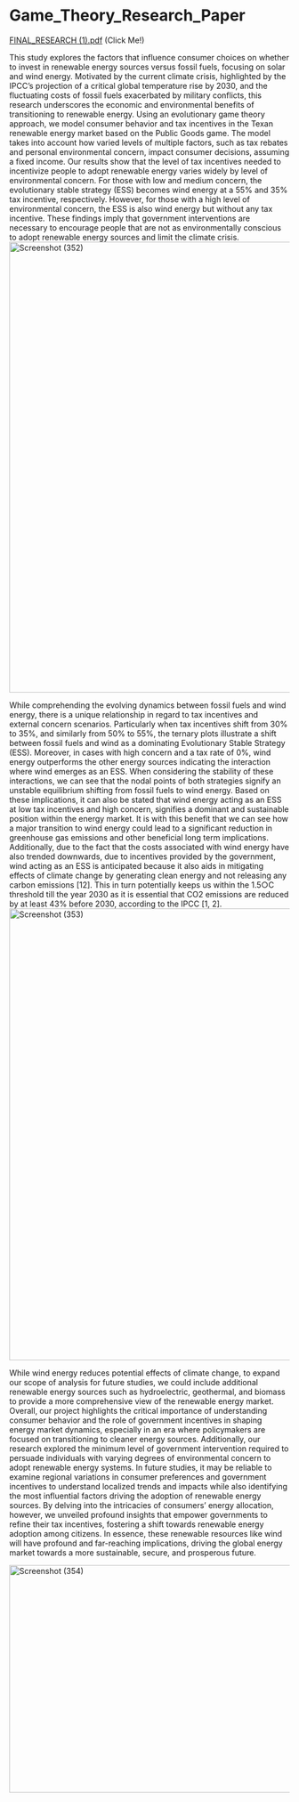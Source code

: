 # Game_Theory_Research_Paper

[FINAL_RESEARCH (1).pdf](https://github.com/user-attachments/files/21174379/FINAL_RESEARCH.1.pdf) (Click Me!)

This study explores the factors that influence consumer choices on whether to invest in renewable
energy sources versus fossil fuels, focusing on solar and wind energy. Motivated by the current climate
crisis, highlighted by the IPCC’s projection of a critical global temperature rise by 2030, and the fluctuating
costs of fossil fuels exacerbated by military conflicts, this research underscores the economic
and environmental benefits of transitioning to renewable energy. Using an evolutionary game theory
approach, we model consumer behavior and tax incentives in the Texan renewable energy market based
on the Public Goods game. The model takes into account how varied levels of multiple factors, such as
tax rebates and personal environmental concern, impact consumer decisions, assuming a fixed income.
Our results show that the level of tax incentives needed to incentivize people to adopt renewable energy
varies widely by level of environmental concern. For those with low and medium concern, the evolutionary
stable strategy (ESS) becomes wind energy at a 55% and 35% tax incentive, respectively. However,
for those with a high level of environmental concern, the ESS is also wind energy but without any tax
incentive. These findings imply that government interventions are necessary to encourage people that
are not as environmentally conscious to adopt renewable energy sources and limit the climate crisis.
<img width="840" height="810" alt="Screenshot (352)" src="https://github.com/user-attachments/assets/18420690-5585-4dcb-8383-d334874fd918" />


While comprehending the evolving dynamics between fossil fuels and wind energy, there is a unique relationship
in regard to tax incentives and external concern scenarios. Particularly when tax incentives shift
from 30% to 35%, and similarly from 50% to 55%, the ternary plots illustrate a shift between fossil fuels
and wind as a dominating Evolutionary Stable Strategy (ESS). Moreover, in cases with high concern and
a tax rate of 0%, wind energy outperforms the other energy sources indicating the interaction where wind
emerges as an ESS. When considering the stability of these interactions, we can see that the nodal points of
both strategies signify an unstable equilibrium shifting from fossil fuels to wind energy.
Based on these implications, it can also be stated that wind energy acting as an ESS at low tax incentives
and high concern, signifies a dominant and sustainable position within the energy market. It is with this
benefit that we can see how a major transition to wind energy could lead to a significant reduction in greenhouse
gas emissions and other beneficial long term implications. Additionally, due to the fact that the costs
associated with wind energy have also trended downwards, due to incentives provided by the government,
wind acting as an ESS is anticipated because it also aids in mitigating effects of climate change by generating
clean energy and not releasing any carbon emissions [12]. This in turn potentially keeps us within the 1.5○C
threshold till the year 2030 as it is essential that CO2 emissions are reduced by at least 43% before 2030,
according to the IPCC [1, 2].
<img width="775" height="812" alt="Screenshot (353)" src="https://github.com/user-attachments/assets/f650e850-01ad-4f12-86e9-3cfbdfe630fa" />

While wind energy reduces potential effects of climate change, to expand our
scope of analysis for future studies, we could include additional renewable energy sources such as hydroelectric,
geothermal, and biomass to provide a more comprehensive view of the renewable energy market.
Overall, our project highlights the critical importance of understanding consumer behavior and the role
of government incentives in shaping energy market dynamics, especially in an era where policymakers are
focused on transitioning to cleaner energy sources. Additionally, our research explored the minimum level
of government intervention required to persuade individuals with varying degrees of environmental concern
to adopt renewable energy systems. In future studies, it may be reliable to examine regional variations
in consumer preferences and government incentives to understand localized trends and impacts while also
identifying the most influential factors driving the adoption of renewable energy sources. By delving into the
intricacies of consumers’ energy allocation, however, we unveiled profound insights that empower governments
to refine their tax incentives, fostering a shift towards renewable energy adoption among citizens. In essence,
these renewable resources like wind will have profound and far-reaching implications, driving the global
energy market towards a more sustainable, secure, and prosperous future.

<img width="736" height="409" alt="Screenshot (354)" src="https://github.com/user-attachments/assets/6472a53d-7f5b-4f1b-ae0a-5c13d41a196a" />

